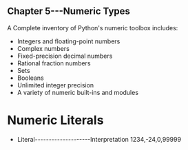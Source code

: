 ## Chapter 5---Numeric Types

A Complete inventory of Python's numeric toolbox includes:
* Integers and floating-point numbers
* Complex numbers
* Fixed-precision decimal numbers
* Rational fraction numbers
* Sets
* Booleans
* Unlimited integer precision
* A variety of numeric built-ins and modules

# Numeric Literals

* Literal--------------------Interpretation
  1234,-24,0,99999
